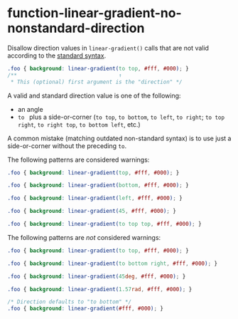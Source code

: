 # function-linear-gradient-no-nonstandard-direction

Disallow direction values in `linear-gradient()` calls that are not valid according to the
[standard syntax](https://developer.mozilla.org/en-US/docs/Web/CSS/linear-gradient#Syntax).

```css
.foo { background: linear-gradient(to top, #fff, #000); }
/**                                ↑
 * This (optional) first argument is the "direction" */
```

A valid and standard direction value is one of the following:
- an angle
- `to ` plus a side-or-corner (`to top`, `to bottom`, `to left`, `to right`; `to top right`, `to right top`, `to bottom left`, etc.)

A common mistake (matching outdated non-standard syntax) is to use just a side-or-corner without the preceding `to`.

The following patterns are considered warnings:

```css
.foo { background: linear-gradient(top, #fff, #000); }
```

```css
.foo { background: linear-gradient(bottom, #fff, #000); }
```

```css
.foo { background: linear-gradient(left, #fff, #000); }
```

```css
.foo { background: linear-gradient(45, #fff, #000); }
```

```css
.foo { background: linear-gradient(to top top, #fff, #000); }
```

The following patterns are *not* considered warnings:

```css
.foo { background: linear-gradient(to top, #fff, #000); }
```

```css
.foo { background: linear-gradient(to bottom right, #fff, #000); }
```

```css
.foo { background: linear-gradient(45deg, #fff, #000); }
```

```css
.foo { background: linear-gradient(1.57rad, #fff, #000); }
```

```css
/* Direction defaults to "to bottom" */
.foo { background: linear-gradient(#fff, #000); }
```

